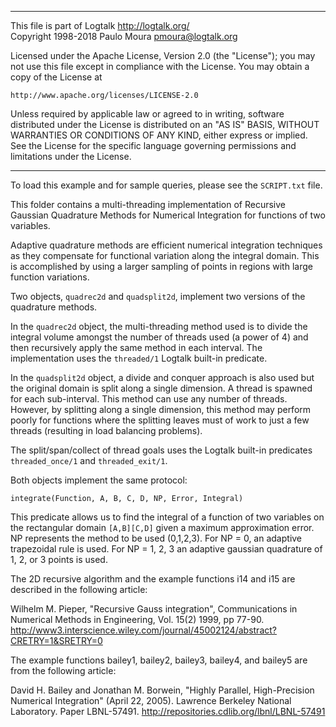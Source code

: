 ________________________________________________________________________

This file is part of Logtalk <http://logtalk.org/>  
Copyright 1998-2018 Paulo Moura <pmoura@logtalk.org>

Licensed under the Apache License, Version 2.0 (the "License");
you may not use this file except in compliance with the License.
You may obtain a copy of the License at

    http://www.apache.org/licenses/LICENSE-2.0

Unless required by applicable law or agreed to in writing, software
distributed under the License is distributed on an "AS IS" BASIS,
WITHOUT WARRANTIES OR CONDITIONS OF ANY KIND, either express or implied.
See the License for the specific language governing permissions and
limitations under the License.
________________________________________________________________________


To load this example and for sample queries, please see the `SCRIPT.txt` file.

This folder contains a multi-threading implementation of Recursive Gaussian 
Quadrature Methods for Numerical Integration for functions of two variables.

Adaptive quadrature methods are efficient numerical integration techniques
as they compensate for functional variation along the integral domain. This
is accomplished by using a larger sampling of points in regions with large 
function variations.

Two objects, `quadrec2d` and `quadsplit2d`, implement two versions of the 
quadrature methods.

In the `quadrec2d` object, the multi-threading method used is to divide 
the integral volume amongst the number of threads used (a power of 4) and 
then recursively apply the same method in each interval. The implementation 
uses the `threaded/1` Logtalk built-in predicate.

In the `quadsplit2d` object, a divide and conquer approach is also used but 
the original domain is split along a single dimension. A thread is spawned 
for each sub-interval. This method can use any number of threads. However, 
by splitting along a single dimension, this method may perform poorly for 
functions where the splitting leaves must of work to just a few threads 
(resulting in load balancing problems).

The split/span/collect of thread goals uses the Logtalk built-in predicates 
`threaded_once/1` and `threaded_exit/1`.

Both objects implement the same protocol:

    integrate(Function, A, B, C, D, NP, Error, Integral)

This predicate allows us to find the integral of a function of two variables 
on the rectangular domain `[A,B][C,D]` given a maximum approximation error.
NP represents the method to be used (0,1,2,3). For NP = 0, an adaptive 
trapezoidal rule is used. For NP = 1, 2, 3 an adaptive gaussian quadrature of
1, 2, or 3 points is used.


The 2D recursive algorithm and the example functions i14 and i15 are described
in the following article:

Wilhelm M. Pieper, "Recursive Gauss integration",
Communications in Numerical Methods in Engineering, Vol. 15(2) 1999, pp 77-90.
http://www3.interscience.wiley.com/journal/45002124/abstract?CRETRY=1&SRETRY=0

The example functions bailey1, bailey2, bailey3, bailey4, and bailey5 are from
the following article:

David H. Bailey and Jonathan M. Borwein, 
"Highly Parallel, High-Precision Numerical Integration" (April 22, 2005). 
Lawrence Berkeley National Laboratory. Paper LBNL-57491. 
http://repositories.cdlib.org/lbnl/LBNL-57491
